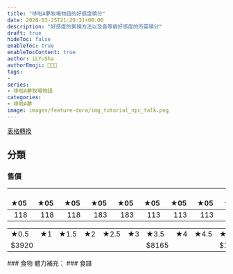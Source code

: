```yaml
---
title: "哆啦A夢牧場物語的好感度積分"
date: 2020-03-25T21:20:31+08:00
description: "好感度的累積方法以及各等級好感度的所需積分"
draft: true
hideToc: false
enableToc: true
enableTocContent: true
author: iLYuSha
authorEmoji: 👩🏿‍🚀
tags: 
- 
series:
- 哆啦A夢牧場物語
categories:
- 哆啦A夢
image: images/feature-dora/img_tutorial_npc_talk.png
---
```

[表格轉換](https://tableconvert.com/)

## 分類
### 售價
| **&ensp;★05&ensp;** | **&ensp;★05&ensp;**  | **&ensp;★05&ensp;**  | **&ensp;★05&ensp;**  | **&ensp;★05&ensp;**  | **&ensp;★05&ensp;**  | **&ensp;★05&ensp;**  | **&ensp;★05&ensp;**  | **&ensp;★05&ensp;**  | **&ensp;★05&ensp;** |
|:---:|:---:|:---:|:---:|:---:|:---:|:---:|:---:|:---:|:---:|
|  118 |  118 | 118  |  183 | 183  | 113  | 113 | 113  |  113 | 783 |


<table>
    <tr>
        <td>★0.5</td>
        <td>★1</td>
        <td>★1.5</td>
        <td>★2</td>
        <td>★2.5</td>
        <td>★3</td>
        <td>★3.5</td>
        <td>★4</td>
        <td>★4.5</td>
        <td>★5</td>
    </tr>
    <tr>
        <td>$3920</td>
        <td></td>
        <td></td>
        <td></td>
        <td></td>
        <td></td>
        <td>$8165</td>
        <td></td>
        <td></td>
        <td>$11783</td>
    </tr>
</table>
### 食物
體力補充：
### 食譜
